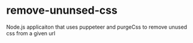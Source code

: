 # remove-ununsed-css
Node.js applicaiton that uses puppeteer and purgeCss to remove unused css from a given url
